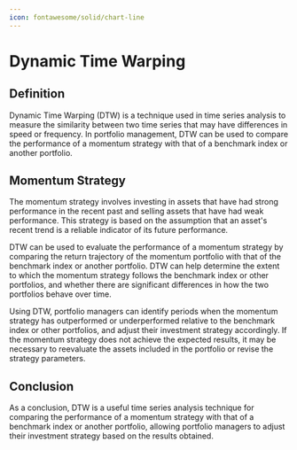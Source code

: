 ```yaml
---
icon: fontawesome/solid/chart-line
---
```


# Dynamic Time Warping

## Definition

Dynamic Time Warping (DTW) is a technique used in time series analysis to measure the similarity between two time series that may have differences in speed or frequency. In portfolio management, DTW can be used to compare the performance of a momentum strategy with that of a benchmark index or another portfolio.

## Momentum Strategy

The momentum strategy involves investing in assets that have had strong performance in the recent past and selling assets that have had weak performance. This strategy is based on the assumption that an asset's recent trend is a reliable indicator of its future performance.

DTW can be used to evaluate the performance of a momentum strategy by comparing the return trajectory of the momentum portfolio with that of the benchmark index or another portfolio. DTW can help determine the extent to which the momentum strategy follows the benchmark index or other portfolios, and whether there are significant differences in how the two portfolios behave over time.

Using DTW, portfolio managers can identify periods when the momentum strategy has outperformed or underperformed relative to the benchmark index or other portfolios, and adjust their investment strategy accordingly. If the momentum strategy does not achieve the expected results, it may be necessary to reevaluate the assets included in the portfolio or revise the strategy parameters.

## Conclusion

As a conclusion, DTW is a useful time series analysis technique for comparing the performance of a momentum strategy with that of a benchmark index or another portfolio, allowing portfolio managers to adjust their investment strategy based on the results obtained.